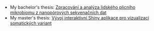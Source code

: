 - My bachelor's thesis: [Zpracování a analýza lidského plicního mikrobiomu z nanopórových sekvenačních dat](https://www.vut.cz/studenti/zav-prace/detail/150820)
- My master's thesis: [Vývoj interaktivní Shiny aplikace pro vizualizaci somatických variant](https://www.vut.cz/studenti/zav-prace/detail/167531)

<!--
**molik05/molik05** is a ✨ _special_ ✨ repository because its `README.md` (this file) appears on your GitHub profile.

Here are some ideas to get you started:

- 🔭 I’m currently working on ...
- 🌱 I’m currently learning ...
- 👯 I’m looking to collaborate on ...
- 🤔 I’m looking for help with ...
- 💬 Ask me about ...
- 📫 How to reach me: ...
- 😄 Pronouns: ...
- ⚡ Fun fact: ...
-->
